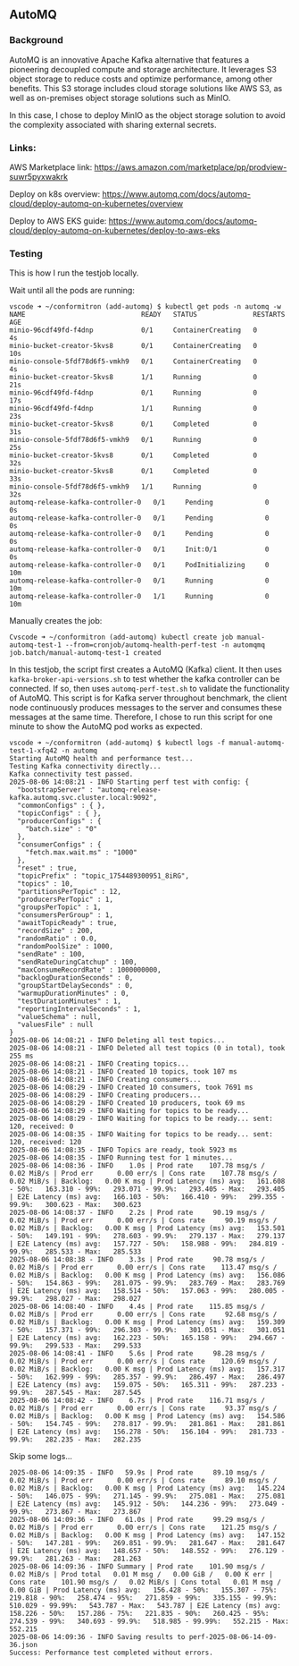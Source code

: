 ## AutoMQ
### Background
AutoMQ is an innovative Apache Kafka alternative that features a pioneering decoupled compute and storage architecture. It leverages S3 object storage to reduce costs and optimize performance, among other benefits. This S3 storage includes cloud storage solutions like AWS S3, as well as on-premises object storage solutions such as MinIO.

In this case, I chose to deploy MinIO as the object storage solution to avoid the complexity associated with sharing external secrets.

### Links:
AWS Marketplace link: https://aws.amazon.com/marketplace/pp/prodview-suwr5pyxwakrk

Deploy on k8s overview: https://www.automq.com/docs/automq-cloud/deploy-automq-on-kubernetes/overview

Deploy to AWS EKS guide: https://www.automq.com/docs/automq-cloud/deploy-automq-on-kubernetes/deploy-to-aws-eks

### Testing
This is how I run the testjob locally.

Wait until all the pods are running:
```
vscode ➜ ~/conformitron (add-automq) $ kubectl get pods -n automq -w
NAME                             READY   STATUS              RESTARTS   AGE
minio-96cdf49fd-f4dnp            0/1     ContainerCreating   0          4s
minio-bucket-creator-5kvs8       0/1     ContainerCreating   0          10s
minio-console-5fdf78d6f5-vmkh9   0/1     ContainerCreating   0          4s
minio-bucket-creator-5kvs8       1/1     Running             0          21s
minio-96cdf49fd-f4dnp            0/1     Running             0          17s
minio-96cdf49fd-f4dnp            1/1     Running             0          23s
minio-bucket-creator-5kvs8       0/1     Completed           0          31s
minio-console-5fdf78d6f5-vmkh9   0/1     Running             0          25s
minio-bucket-creator-5kvs8       0/1     Completed           0          32s
minio-bucket-creator-5kvs8       0/1     Completed           0          33s
minio-console-5fdf78d6f5-vmkh9   1/1     Running             0          32s
automq-release-kafka-controller-0   0/1     Pending             0          0s
automq-release-kafka-controller-0   0/1     Pending             0          0s
automq-release-kafka-controller-0   0/1     Pending             0          0s
automq-release-kafka-controller-0   0/1     Init:0/1            0          0s
automq-release-kafka-controller-0   0/1     PodInitializing     0          10m
automq-release-kafka-controller-0   0/1     Running             0          10m
automq-release-kafka-controller-0   1/1     Running             0          10m
```
Manually creates the job:
```
Cvscode ➜ ~/conformitron (add-automq) kubectl create job manual-automq-test-1 --from=cronjob/automq-health-perf-test -n automqmq
job.batch/manual-automq-test-1 created
```
In this testjob, the script first creates a AutoMQ (Kafka) client. It then uses `kafka-broker-api-versions.sh` to test whether the kafka controller can be connected. If so, then uses `automq-perf-test.sh` to validate the functionality of AutoMQ. This script is for Kafka server throughout benchmark, the client node continuously produces messages to the server and consumes these messages at the same time. Therefore, I chose to run this script for one minute to show the AutoMQ pod works as expected. 
```
vscode ➜ ~/conformitron (add-automq) $ kubectl logs -f manual-automq-test-1-xfq42 -n automq
Starting AutoMQ health and performance test...
Testing Kafka connectivity directly...
Kafka connectivity test passed.
2025-08-06 14:08:21 - INFO Starting perf test with config: {
  "bootstrapServer" : "automq-release-kafka.automq.svc.cluster.local:9092",
  "commonConfigs" : { },
  "topicConfigs" : { },
  "producerConfigs" : {
    "batch.size" : "0"
  },
  "consumerConfigs" : {
    "fetch.max.wait.ms" : "1000"
  },
  "reset" : true,
  "topicPrefix" : "topic_1754489300951_8iRG",
  "topics" : 10,
  "partitionsPerTopic" : 12,
  "producersPerTopic" : 1,
  "groupsPerTopic" : 1,
  "consumersPerGroup" : 1,
  "awaitTopicReady" : true,
  "recordSize" : 200,
  "randomRatio" : 0.0,
  "randomPoolSize" : 1000,
  "sendRate" : 100,
  "sendRateDuringCatchup" : 100,
  "maxConsumeRecordRate" : 1000000000,
  "backlogDurationSeconds" : 0,
  "groupStartDelaySeconds" : 0,
  "warmupDurationMinutes" : 0,
  "testDurationMinutes" : 1,
  "reportingIntervalSeconds" : 1,
  "valueSchema" : null,
  "valuesFile" : null
}
2025-08-06 14:08:21 - INFO Deleting all test topics...
2025-08-06 14:08:21 - INFO Deleted all test topics (0 in total), took 255 ms
2025-08-06 14:08:21 - INFO Creating topics...
2025-08-06 14:08:21 - INFO Created 10 topics, took 107 ms
2025-08-06 14:08:21 - INFO Creating consumers...
2025-08-06 14:08:29 - INFO Created 10 consumers, took 7691 ms
2025-08-06 14:08:29 - INFO Creating producers...
2025-08-06 14:08:29 - INFO Created 10 producers, took 69 ms
2025-08-06 14:08:29 - INFO Waiting for topics to be ready...
2025-08-06 14:08:29 - INFO Waiting for topics to be ready... sent: 120, received: 0
2025-08-06 14:08:35 - INFO Waiting for topics to be ready... sent: 120, received: 120
2025-08-06 14:08:35 - INFO Topics are ready, took 5923 ms
2025-08-06 14:08:35 - INFO Running test for 1 minutes...
2025-08-06 14:08:36 - INFO    1.0s | Prod rate    107.78 msg/s /   0.02 MiB/s | Prod err      0.00 err/s | Cons rate    107.78 msg/s /   0.02 MiB/s | Backlog:   0.00 K msg | Prod Latency (ms) avg:   161.608 - 50%:   163.310 - 99%:   293.071 - 99.9%:   293.405 - Max:   293.405 | E2E Latency (ms) avg:   166.103 - 50%:   166.410 - 99%:   299.355 - 99.9%:   300.623 - Max:   300.623
2025-08-06 14:08:37 - INFO    2.2s | Prod rate     90.19 msg/s /   0.02 MiB/s | Prod err      0.00 err/s | Cons rate     90.19 msg/s /   0.02 MiB/s | Backlog:   0.00 K msg | Prod Latency (ms) avg:   153.501 - 50%:   149.191 - 99%:   278.603 - 99.9%:   279.137 - Max:   279.137 | E2E Latency (ms) avg:   157.727 - 50%:   158.988 - 99%:   284.819 - 99.9%:   285.533 - Max:   285.533
2025-08-06 14:08:38 - INFO    3.3s | Prod rate     90.78 msg/s /   0.02 MiB/s | Prod err      0.00 err/s | Cons rate    113.47 msg/s /   0.02 MiB/s | Backlog:   0.00 K msg | Prod Latency (ms) avg:   156.086 - 50%:   154.863 - 99%:   281.075 - 99.9%:   283.769 - Max:   283.769 | E2E Latency (ms) avg:   158.514 - 50%:   157.063 - 99%:   280.005 - 99.9%:   298.027 - Max:   298.027
2025-08-06 14:08:40 - INFO    4.4s | Prod rate    115.85 msg/s /   0.02 MiB/s | Prod err      0.00 err/s | Cons rate     92.68 msg/s /   0.02 MiB/s | Backlog:   0.00 K msg | Prod Latency (ms) avg:   159.309 - 50%:   157.371 - 99%:   296.303 - 99.9%:   301.051 - Max:   301.051 | E2E Latency (ms) avg:   162.223 - 50%:   165.158 - 99%:   294.667 - 99.9%:   299.533 - Max:   299.533
2025-08-06 14:08:41 - INFO    5.6s | Prod rate     98.28 msg/s /   0.02 MiB/s | Prod err      0.00 err/s | Cons rate    120.69 msg/s /   0.02 MiB/s | Backlog:   0.00 K msg | Prod Latency (ms) avg:   157.317 - 50%:   162.999 - 99%:   285.357 - 99.9%:   286.497 - Max:   286.497 | E2E Latency (ms) avg:   159.075 - 50%:   165.311 - 99%:   287.233 - 99.9%:   287.545 - Max:   287.545
2025-08-06 14:08:42 - INFO    6.7s | Prod rate    116.71 msg/s /   0.02 MiB/s | Prod err      0.00 err/s | Cons rate     93.37 msg/s /   0.02 MiB/s | Backlog:   0.00 K msg | Prod Latency (ms) avg:   154.586 - 50%:   154.745 - 99%:   278.817 - 99.9%:   281.861 - Max:   281.861 | E2E Latency (ms) avg:   156.278 - 50%:   156.104 - 99%:   281.733 - 99.9%:   282.235 - Max:   282.235
```
Skip some logs...
```
2025-08-06 14:09:35 - INFO   59.9s | Prod rate     89.10 msg/s /   0.02 MiB/s | Prod err      0.00 err/s | Cons rate     89.10 msg/s /   0.02 MiB/s | Backlog:   0.00 K msg | Prod Latency (ms) avg:   145.224 - 50%:   146.075 - 99%:   271.145 - 99.9%:   275.081 - Max:   275.081 | E2E Latency (ms) avg:   145.912 - 50%:   144.236 - 99%:   273.049 - 99.9%:   273.867 - Max:   273.867
2025-08-06 14:09:36 - INFO   61.0s | Prod rate     99.29 msg/s /   0.02 MiB/s | Prod err      0.00 err/s | Cons rate    121.25 msg/s /   0.02 MiB/s | Backlog:   0.00 K msg | Prod Latency (ms) avg:   147.152 - 50%:   147.281 - 99%:   269.851 - 99.9%:   281.647 - Max:   281.647 | E2E Latency (ms) avg:   148.657 - 50%:   148.552 - 99%:   276.129 - 99.9%:   281.263 - Max:   281.263
2025-08-06 14:09:36 - INFO Summary | Prod rate    101.90 msg/s /   0.02 MiB/s | Prod total   0.01 M msg /   0.00 GiB /   0.00 K err | Cons rate    101.90 msg/s /   0.02 MiB/s | Cons total   0.01 M msg /   0.00 GiB | Prod Latency (ms) avg:   156.428 - 50%:   155.307 - 75%:   219.818 - 90%:   258.474 - 95%:   271.859 - 99%:   335.155 - 99.9%:   510.029 - 99.99%:   543.787 - Max:   543.787 | E2E Latency (ms) avg:   158.226 - 50%:   157.286 - 75%:   221.835 - 90%:   260.425 - 95%:   274.539 - 99%:   340.693 - 99.9%:   518.985 - 99.99%:   552.215 - Max:   552.215
2025-08-06 14:09:36 - INFO Saving results to perf-2025-08-06-14-09-36.json
Success: Performance test completed without errors.
```